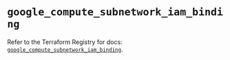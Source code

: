 # `google_compute_subnetwork_iam_binding`

Refer to the Terraform Registry for docs: [`google_compute_subnetwork_iam_binding`](https://registry.terraform.io/providers/hashicorp/google/6.49.0/docs/resources/compute_subnetwork_iam_binding).
